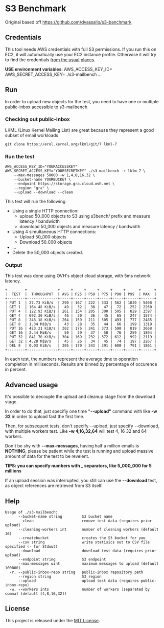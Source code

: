 # S3 Benchmark

Original based off https://github.com/dvassallo/s3-benchmark

## Credentials

This tool needs AWS credentials with full S3 permissions. If you run this on EC2, it will automatically use your EC2 instance profile. Otherwise it will try to find the credentials [from the usual places](https://aws.amazon.com/blogs/security/a-new-and-standardized-way-to-manage-credentials-in-the-aws-sdks/).

**USE environment variables**: AWS_ACCESS_KEY_ID= AWS_SECRET_ACCESS_KEY= ./s3-mailbench ...

## Run

In order to upload new objects for the test, you need to have one or multiple public-inbox
accessible to s3-mailbench.

### Checking out public-inbox

LKML (Linux Kernel Mailing List) are great because they represent a good subset of email
workloads
```
git clone https://erol.kernel.org/lkml/git/7 lkml-7 
```

### Run the test
```
AWS_ACCESS_KEY_ID="YOURACCESSKEY" AWS_SECRET_ACCESS_KEY="YOURSECRETKEY" ./s3-mailbench -r lklm-7 \
	--max-messages 50000 -w 1,4,8,16,32 \
	--bucket-name YOURBUCKET \
	--endpoint https://storage.gra.cloud.ovh.net \
	--region "gra" \
	--upload --download --clean
```
This test will run the following:
  - Using a single HTTP connection:
  	- upload 50_000 objects to S3 using s3bench/ prefix and measure latency / bandwidth
  	- download 50_000 objects and measure latency / bandwidth
  - Using 4 simultaneous HTTP connections:
    - Upload 50_000 objects
    - Download 50_000 objects
  - ...
  - Delete the 50_000 objects created.


### Output
This test was done using OVH's object cloud storage, with 5ms network latency.

```
+--------+--------------+-----+-----+-----+-----+-----+------+------+
|  TEST  |  THROUGHPUT  | AVG | P25 | P50 | P75 | P90 | P99  | MAX  |
+--------+--------------+-----+-----+-----+-----+-----+------+------+
| PUT 1  | 27.73 KiB/s  | 290 | 167 | 222 | 333 | 562 | 1030 | 5408 |
| GET 1  | 164.48 KiB/s |  49 |  32 |  38 |  47 |  72 |  252 | 2260 |
| PUT 4  | 122.93 KiB/s | 261 | 154 | 205 | 300 | 505 |  829 | 2597 |
| GET 4  | 692.30 KiB/s |  46 |  30 |  36 |  45 |  65 |  247 | 1574 |
| PUT 8  | 243.18 KiB/s | 264 | 159 | 211 | 305 | 493 |  777 | 2485 |
| GET 8  | 1.34 MiB/s   |  43 |  28 |  35 |  44 |  66 |  199 | 1319 |
| PUT 16 | 423.21 KiB/s | 302 | 176 | 241 | 373 | 598 |  819 | 2668 |
| GET 16 | 2.44 MiB/s   |  50 |  29 |  37 |  50 |  76 |  259 | 1894 |
| PUT 32 | 841.70 KiB/s | 304 | 169 | 232 | 372 | 612 |  992 | 2119 |
| GET 32 | 4.28 MiB/s   |  45 |  26 |  34 |  45 |  74 |  197 | 2267 |
| DEL 8  | 0.03 KiB/s   | 305 | 170 | 243 | 391 | 600 |  791 | 1861 |
+--------+--------------+-----+-----+-----+-----+-----+------+------+
```

In each test, the numbers represent the average time to operation completion
in milliseconds. Results are binned by percentage of occurence in percent.


## Advanced usage

It's possible to decouple the upload and cleanup stage from the download stage.

In order to do that, just specifiy one time **"--upload"** command with like **-w 32** in order
to upload fast the first time.

Then, for subsequent tests, don't specify --upload, just specify --download, with multiple workers
test. Like **-w 4,16,32,64** will test 4, 16 32 and 64 workers.


Don't be shy with **--max-messages**, having half a million emails is **NOTHING**, please
be patient while the test is running and upload massive amount of data for the test to be revelent.

**TIPS: you can specify numbers with _ separators, like 5_000_000 for 5 millions**

If an upload session was interrupted, you still can use the **--download** test, as object references
are retrieved from S3 itself.


## Help

```
Usage of ./s3-mailbench:
      --bucket-name string         S3 bucket name
      --clean                      remove test data (requires prior upload)
      --cleaning-workers int       number of cleaning workers (default 16)
      --createbucket               creates the S3 bucket for you
      --csv string                 write statisics out to CSV file specified (- for Stdout)
      --download                   download test data (requires prior upload)
      --endpoint string            S3 endpoint
      --max-messages uint          maximum messages to upload (default 100000)
  -r, --public-inbox-repo string   public-inbox repository path
      --region string              S3 region
      --upload                     upload test data (requires public-inbox-repo)
  -w, --workers ints               number of workers (separated by comma) (default [4,8,16,32])
```

## License

This project is released under the [MIT License](LICENSE).
